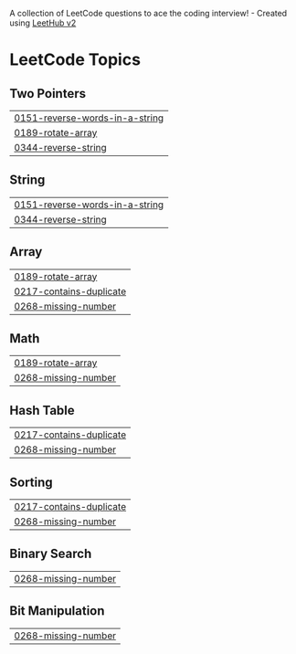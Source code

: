 A collection of LeetCode questions to ace the coding interview! - Created using [LeetHub v2](https://github.com/arunbhardwaj/LeetHub-2.0)
<!---LeetCode Topics Start-->
# LeetCode Topics
## Two Pointers
|  |
| ------- |
| [0151-reverse-words-in-a-string](https://github.com/Namitha-GS/leetcode/tree/master/0151-reverse-words-in-a-string) |
| [0189-rotate-array](https://github.com/Namitha-GS/leetcode/tree/master/0189-rotate-array) |
| [0344-reverse-string](https://github.com/Namitha-GS/leetcode/tree/master/0344-reverse-string) |
## String
|  |
| ------- |
| [0151-reverse-words-in-a-string](https://github.com/Namitha-GS/leetcode/tree/master/0151-reverse-words-in-a-string) |
| [0344-reverse-string](https://github.com/Namitha-GS/leetcode/tree/master/0344-reverse-string) |
## Array
|  |
| ------- |
| [0189-rotate-array](https://github.com/Namitha-GS/leetcode/tree/master/0189-rotate-array) |
| [0217-contains-duplicate](https://github.com/Namitha-GS/leetcode/tree/master/0217-contains-duplicate) |
| [0268-missing-number](https://github.com/Namitha-GS/leetcode/tree/master/0268-missing-number) |
## Math
|  |
| ------- |
| [0189-rotate-array](https://github.com/Namitha-GS/leetcode/tree/master/0189-rotate-array) |
| [0268-missing-number](https://github.com/Namitha-GS/leetcode/tree/master/0268-missing-number) |
## Hash Table
|  |
| ------- |
| [0217-contains-duplicate](https://github.com/Namitha-GS/leetcode/tree/master/0217-contains-duplicate) |
| [0268-missing-number](https://github.com/Namitha-GS/leetcode/tree/master/0268-missing-number) |
## Sorting
|  |
| ------- |
| [0217-contains-duplicate](https://github.com/Namitha-GS/leetcode/tree/master/0217-contains-duplicate) |
| [0268-missing-number](https://github.com/Namitha-GS/leetcode/tree/master/0268-missing-number) |
## Binary Search
|  |
| ------- |
| [0268-missing-number](https://github.com/Namitha-GS/leetcode/tree/master/0268-missing-number) |
## Bit Manipulation
|  |
| ------- |
| [0268-missing-number](https://github.com/Namitha-GS/leetcode/tree/master/0268-missing-number) |
<!---LeetCode Topics End-->